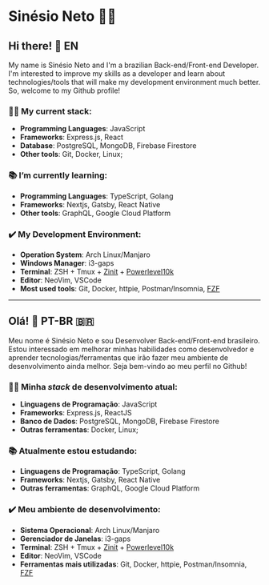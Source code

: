 # Sinésio Neto :man_technologist:

## Hi there! 🖖 EN
My name is Sinésio Neto and I'm a brazilian Back-end/Front-end Developer. I'm interested to improve my skills as a developer and learn about technologies/tools that will make my development environment much better. So, welcome to my Github profile!

### :man_technologist: My current stack:
 - **Programming Languages**: JavaScript
 - **Frameworks**: Express.js, React
 - **Database**: PostgreSQL, MongoDB, Firebase Firestore
 - **Other tools**: Git, Docker, Linux;
  
### 📚 I’m currently learning: 
 - **Programming Languages**: TypeScript, Golang 
 - **Frameworks**: Nextjs, Gatsby, React Native
 - **Other tools**: GraphQL, Google Cloud Platform
  
### ✔️ My Development Environment:
 - **Operation System**: Arch Linux/Manjaro
 - **Windows Manager**: i3-gaps
 - **Terminal**: ZSH + Tmux + [Zinit](https://github.com/zdharma/zinit) + [Powerlevel10k](https://github.com/romkatv/powerlevel10k)
 - **Editor**: NeoVim, VSCode
 - **Most used tools**: Git, Docker, httpie, Postman/Insomnia, [FZF](https://github.com/junegunn/fzf)
  
----------------------------
## Olá! 🖖 PT-BR 🇧🇷
Meu nome é Sinésio Neto e sou Desenvolver Back-end/Front-end brasileiro. Estou interessado em melhorar minhas habilidades como desenvolvedor e aprender tecnologias/ferramentas que irão fazer meu ambiente de desenvolvimento ainda melhor. Seja bem-vindo ao meu perfil no Github!

### :man_technologist: Minha _stack_ de desenvolvimento atual:
 - **Linguagens de Programação**: JavaScript
 - **Frameworks**: Express.js, ReactJS 
 - **Banco de Dados**: PostgreSQL, MongoDB, Firebase Firestore
 - **Outras ferramentas**: Docker, Linux;
  
### 📚 Atualmente estou estudando: 
 - **Linguagens de Programação**: TypeScript, Golang 
 - **Frameworks**: Nextjs, Gatsby, React Native
 - **Outras ferramentas**: GraphQL, Google Cloud Platform
  
### ✔️ Meu ambiente de desenvolvimento:
 - **Sistema Operacional**: Arch Linux/Manjaro
 - **Gerenciador de Janelas**: i3-gaps
 - **Terminal**: ZSH + Tmux + [Zinit](https://github.com/zdharma/zinit) + [Powerlevel10k](https://github.com/romkatv/powerlevel10k)
 - **Editor**: NeoVim, VSCode
 - **Ferramentas mais utilizadas**: Git, Docker, httpie, Postman/Insomnia, [FZF](https://github.com/junegunn/fzf)
